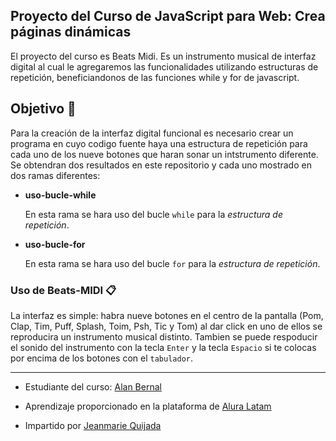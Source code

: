 ## Proyecto del Curso de JavaScript para Web: Crea páginas dinámicas

El proyecto del curso es Beats Midi. Es un instrumento musical de interfaz digital al cual le agregaremos las funcionalidades utilizando estructuras de repetición, beneficiandonos de las funciones while y for de javascript.

 
## Objetivo 🚀

Para la creación de la interfaz digital funcional es necesario crear un programa en cuyo codigo fuente haya una estructura de repetición para cada uno de los nueve botones que haran sonar un intstrumento diferente. Se obtendran dos resultados en este repositorio y cada uno mostrado en dos ramas diferentes:

- **uso-bucle-while**

    En esta rama se hara uso del bucle ```while``` para la *estructura de repetición*.

- **uso-bucle-for**

    En esta rama se hara uso del bucle ```for``` para la *estructura de repetición*.

### Uso de Beats-MIDI 📋

La interfaz es simple: habra nueve botones en el centro de la pantalla (Pom, Clap, Tim, Puff, Splash, Toim, Psh, Tic y Tom) al dar click en uno de ellos se reproducira un instrumento musical distinto. Tambien se puede respoducir el sonido del instrumento con la tecla ```Enter``` y la tecla ```Espacio``` si te colocas por encima de los botones con el ```tabulador```.


---

- Estudiante del curso: [Alan Bernal](https://github.com/Bernal30)
 
- Aprendizaje proporcionado en la plataforma de [Alura Latam](https://www.aluracursos.com/) 

- Impartido por [Jeanmarie Quijada](https://github.com/JeanmarieAluraLatam) 



